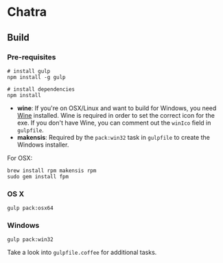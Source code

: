 # Chatra

## Build

### Pre-requisites

    # install gulp
    npm install -g gulp

    # install dependencies
    npm install

* **wine**: If you're on OSX/Linux and want to build for Windows, you need [Wine](http://winehq.org/) installed. Wine is required in order
to set the correct icon for the exe. If you don't have Wine, you can comment out the `winIco` field in `gulpfile`.
* **makensis**: Required by the `pack:win32` task in `gulpfile` to create the Windows installer.

For OSX:

    brew install rpm makensis rpm
    sudo gem install fpm

### OS X

    gulp pack:osx64

### Windows

    gulp pack:win32

Take a look into `gulpfile.coffee` for additional tasks.
